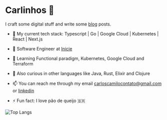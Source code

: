 # Carlinhos 👋

I craft some digital stuff and write some [blog](https://kablogs.fun/) posts.

- :scroll: My current tech stack: Typescript | Go | Google Cloud | Kubernetes | React | Next.js
- 🔭 Software Engineer at [Inicie](https://inicie.digital/)
- 🌱 Learning Functional paradigm, Kubernetes, Google Cloud and Terraform
- :mag_right: Also curious in other languages like Java, Rust, Elixir and Clojure

- 📫 You can reach me through my email carloscamilocontato@gmail.com or [linkedin](https://www.linkedin.com/in/carloshcamilo/) 
 
- ⚡ Fun fact: I love pão de queijo :brazil:

![Top Langs](https://github-readme-stats.vercel.app/api/top-langs/?username=kalogs-c&layout=compact&theme=catppuccin&langs_count=10&exclude_repo=kablogs)
